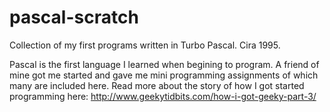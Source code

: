 pascal-scratch
==============

Collection of my first programs written in Turbo Pascal.  Cira 1995.

Pascal is the first language I learned when begining to program.  A friend of mine got me started and gave me mini 
programming assignments of which many are included here.  Read more about the story of how I got started programming here: http://www.geekytidbits.com/how-i-got-geeky-part-3/
